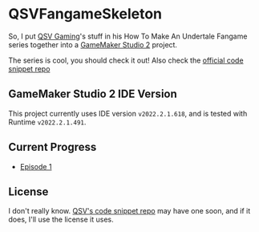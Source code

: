 QSVFangameSkeleton
========================

So, I put [QSV Gaming](https://www.youtube.com/c/QSVGaming)'s stuff in his How To Make An Undertale Fangame series together into a [GameMaker Studio 2](https://www.yoyogames.com/get) project.

The series is cool, you should check it out! Also check the [official code snippet repo](https://github.com/TheRealQSV/UT-CodeSnippets)

## GameMaker Studio 2 IDE Version

This project currently uses IDE version `v2022.2.1.618`, and is tested with Runtime `v2022.2.1.491`.

## Current Progress

  * [Episode 1](https://www.youtube.com/watch?v=QYtUkzjWd-Q)

## License

I don't really know. [QSV's code snippet repo](https://github.com/TheRealQSV/UT-CodeSnippets) may have one soon, and if it does, I'll use the license it uses.